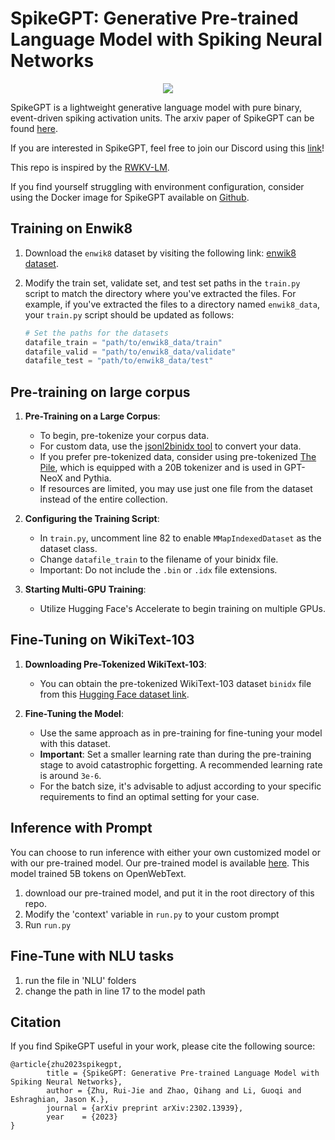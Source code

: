 # SpikeGPT: Generative Pre-trained Language Model with Spiking Neural Networks

<p align="center" float="center">
  <img src="https://github.com/ridgerchu/SpikeGPT/blob/master/static/spikegpt.png"/>
</p>

SpikeGPT is a lightweight generative language model with pure binary, event-driven spiking activation units. The arxiv paper of SpikeGPT can be found [here](https://arxiv.org/abs/2302.13939).

If you are interested in SpikeGPT, feel free to join our Discord using this [link](https://discord.gg/gdUpuTJ6QZ)!

This repo is inspired by the [RWKV-LM](https://github.com/BlinkDL/RWKV-LM).

If you find yourself struggling with environment configuration, consider using the Docker image for SpikeGPT available on [Github](https://github.com/eddiem3/SpikeGPT-container).

## Training on Enwik8

1. Download the `enwik8` dataset by visiting the following link:
   [enwik8 dataset](https://drive.google.com/file/d/1aZQSJctBOYXx76Dld-iioD-v1kR4JHtn/view?usp=sharing).

2. Modify the train set, validate set, and test set paths in the `train.py` script to match the directory where you've extracted the files. For example, if you've extracted the files to a directory named `enwik8_data`, your `train.py` script should be updated as follows:

   ```python
   # Set the paths for the datasets
   datafile_train = "path/to/enwik8_data/train"
   datafile_valid = "path/to/enwik8_data/validate"
   datafile_test = "path/to/enwik8_data/test"


## Pre-training on large corpus

1. **Pre-Training on a Large Corpus**: 
   - To begin, pre-tokenize your corpus data. 
   - For custom data, use the [jsonl2binidx tool](https://github.com/Abel2076/json2binidx_tool) to convert your data. 
   - If you prefer pre-tokenized data, consider using pre-tokenized [The Pile](https://huggingface.co/datasets/RichardErkhov/RWKV-LM_pile_binidx_dataset), which is equipped with a 20B tokenizer and is used in GPT-NeoX and Pythia. 
   - If resources are limited, you may use just one file from the dataset instead of the entire collection.

2. **Configuring the Training Script**: 
   - In `train.py`, uncomment line 82 to enable `MMapIndexedDataset` as the dataset class. 
   - Change `datafile_train` to the filename of your binidx file. 
   - Important: Do not include the `.bin` or `.idx` file extensions.

3. **Starting Multi-GPU Training**:
   - Utilize Hugging Face's Accelerate to begin training on multiple GPUs.

## Fine-Tuning on WikiText-103

1. **Downloading Pre-Tokenized WikiText-103**:
   - You can obtain the pre-tokenized WikiText-103 dataset `binidx` file from this [Hugging Face dataset link](https://huggingface.co/datasets/ridger/Wikitext-series-NeoX-tokenizer/tree/main).

2. **Fine-Tuning the Model**:
   - Use the same approach as in pre-training for fine-tuning your model with this dataset.
   - **Important**: Set a smaller learning rate than during the pre-training stage to avoid catastrophic forgetting. A recommended learning rate is around `3e-6`.
   - For the batch size, it's advisable to adjust according to your specific requirements to find an optimal setting for your case.


## Inference with Prompt

You can choose to run inference with either your own customized model or with our pre-trained model. Our pre-trained model is available [here](https://huggingface.co/ridger/SpikeGPT-OpenWebText-216M). This model trained 5B tokens on OpenWebText. 
1. download our pre-trained model, and put it in the root directory of this repo.
2. Modify the  'context' variable in `run.py` to your custom prompt
3. Run `run.py`

## Fine-Tune with NLU tasks
1. run the file in 'NLU' folders
2. change the path in line 17 to the model path


## Citation


If you find SpikeGPT useful in your work, please cite the following source:


```
@article{zhu2023spikegpt,
        title = {SpikeGPT: Generative Pre-trained Language Model with Spiking Neural Networks},
        author = {Zhu, Rui-Jie and Zhao, Qihang and Li, Guoqi and Eshraghian, Jason K.},
        journal = {arXiv preprint arXiv:2302.13939},
        year    = {2023}
}
```
